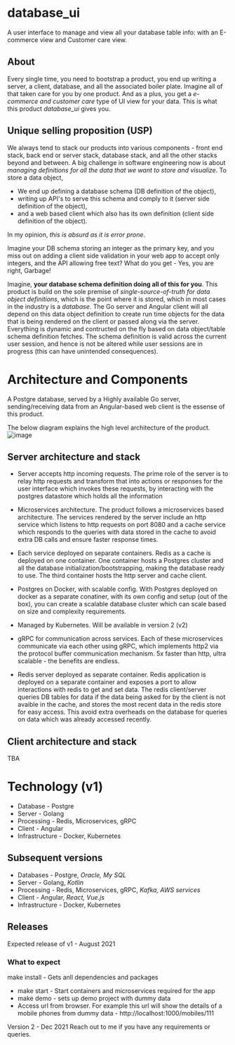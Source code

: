 # database_ui
A user interface to manage and view all your database table info: with an E-commerce view and Customer care view.

## About 
Every single time, you need to bootstrap a product, you end up writing a server, a client, database, and all the associated boiler plate. Imagine all of that taken care for you by one product. And as a plus, you get a _e-commerce and customer care_ type of UI view for your data. 
This is what this product _database_ui_ gives you.

## Unique selling proposition (USP)
We always tend to stack our products into various components - front end stack, back end or server stack, database stack, and all the other stacks beyond and between. A big challenge in software engineering now is about _managing definitions for all the data that we want to store and visualize_. 
To store a data object,
- We end up defining a database schema (DB definition of the object),
- writing up API's to serve this schema and comply to it (server side definition of the object), 
- and a web based client which also has its own definition (client side definition of the object).

In my opinion, _this is absurd as it is error prone_. 

Imagine your DB schema storing an integer as the primary key, and you miss out on adding a client side validation in your web app to accept only integers, and the API allowing free text? What do you get - Yes, you are right, Garbage! 

Imagine, **your database schema definition doing all of this for you**. This product is build on the sole premise of _single-source-of-truth for data object definitions_, which is the point where it is stored, which in most cases in the industry is a _database_. 
The Go server and Angular client will all depend on this data object definition to create run time objects for the data that is being rendered on the client or passed along via the server. Everything is dynamic and contructed on the fly based on data object/table schema definition fetches. The schema definition is valid across the current user session, and hence is not be altered while user sessions are in progress (this can have unintended consequences).

# Architecture and Components

A Postgre database, served by a Highly available Go server, sending/receiving data from an Angular-based web client is the essense of this product.

The below diagram explains the high level architecture of the product.
![image](https://user-images.githubusercontent.com/49153293/115146845-f3648100-a075-11eb-945a-9c5efe8da8e1.png)

## Server architecture and stack

- Server accepts http incoming requests.
The prime role of the server is to relay http requests and transform that into actions or responses for the user interface which invokes these requests, by interacting with the postgres datastore which holds all the information

- Microservices architecture.
The product follows a microservices based architecture. The services rendered by the server include an http service which listens to http requests on port 8080 and a cache service which responds to the queries with data stored in the cache to avoid extra DB calls and ensure faster response times.

- Each service deployed on separate containers.
Redis as a cache is deployed on one container. One container hosts a Postgres cluster and all the database initialization/bootstrapping, making the database ready to use. The third container hosts the http server and cache client.

- Postgres on Docker, with scalable config.
With Postgres deployed on docker as a separate conatiner, with its own config and setup (out of the box), you can create a scalable database cluster which can scale based on size and complexity requirements. 

- Managed by Kubernetes.
Will be available in version 2 (v2)

- gRPC for communication across services.
Each of these microservices communicate via each other using gRPC, which implements http2 via the protocol buffer communication mechanism. 5x faster than http, ultra scalable - the benefits are endless.

- Redis server deployed as separate container.
Redis application is deployed on a separate container and exposes a port to allow interactions with redis to get and set data.
The redis client/server queries DB tables for data if the data being asked for by the client is not avaible in the cache, and stores the most recent data in the redis store for easy access. This avoid extra overheads on the database for queries on data which was already accessed recently.

## Client architecture and stack
TBA

# Technology (v1)
- Database - Postgre
- Server - Golang
- Processing - Redis, Microservices, gRPC
- Client - Angular
- Infrastructure - Docker, Kubernetes
## Subsequent versions
- Databases - Postgre, _Oracle, My SQL_
- Server - Golang, _Kotlin_
- Processing - Redis, Microservices, gRPC, _Kafka, AWS services_
- Client - Angular, _React, Vue.js_
- Infrastructure - Docker, Kubernetes

## Releases
Expected release of v1 - August 2021
### What to expect
make install - Gets anll dependencies and packages
- make start - Start containers and microservices required for the app
- make demo - sets up demo project with dummy data
- Access url from browser. For example this url will show the details of a mobile phones from dummy data - http://localhost:1000/mobiles/111

Version 2 - Dec 2021
Reach out to me if you have any requirements or queries.
